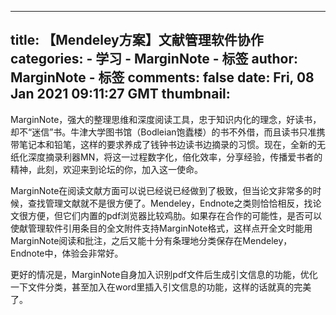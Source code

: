 
---
title: 【Mendeley方案】文献管理软件协作
categories: 
    - 学习
    - MarginNote - 标签
author: MarginNote - 标签
comments: false
date: Fri, 08 Jan 2021 09:11:27 GMT
thumbnail: 
---

<div>   
<p>MarginNote，强大的整理思维和深度阅读工具，忠于知识内化的理念，好读书，却不“迷信”书。牛津大学图书馆（Bodleian饱蠹楼）的书不外借，而且读书只准携带笔记本和铅笔，这样的要求养成了钱钟书边读书边摘录的习惯。现在，全新的无纸化深度摘录利器MN，将这一过程数字化，倍化效率，分享经验，传播爱书者的精神，此刻，欢迎来到论坛的你，加入这一使命。</p>
<p>MarginNote在阅读文献方面可以说已经说已经做到了极致，但当论文非常多的时候，查找管理文献就不是很方便了。Mendeley，Endnote之类则恰恰相反，找论文很方便，但它们内置的pdf浏览器比较鸡肋。如果存在合作的可能性，是否可以使献管理软件引用条目的全文附件支持MarginNote格式，这样点开全文时能用MarginNote阅读和批注，之后又能十分有条理地分类保存在Mendeley，Endnote中，体验会非常好。</p>
<p>更好的情况是，MarginNote自身加入识别pdf文件后生成引文信息的功能，优化一下文件分类，甚至加入在word里插入引文信息的功能，这样的话就真的完美了。</p>
          
</div>
            